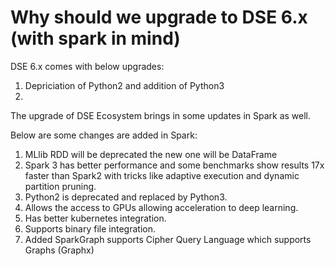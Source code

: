 # Why should we upgrade to DSE 6.x (with spark in mind)

DSE 6.x comes with below upgrades:

1. Depriciation of Python2 and addition of Python3
2.

The upgrade of DSE Ecosystem brings in some updates in Spark as well.

Below are some changes are added in Spark:

1. MLlib RDD will be deprecated the new one will be DataFrame
2. Spark 3 has better performance and some benchmarks show results 17x faster than Spark2 with tricks like adaptive execution and dynamic partition pruning.
3. Python2 is deprecated and replaced by Python3.
4. Allows the access to GPUs allowing acceleration to deep learning.
5. Has better kubernetes integration.
6. Supports binary file integration.
7. Added SparkGraph supports Cipher Query Language which supports Graphs (Graphx)
